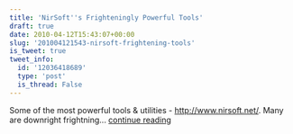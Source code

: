 ```yaml
---
title: 'NirSoft''s Frighteningly Powerful Tools'
draft: true
date: 2010-04-12T15:43:07+00:00
slug: '201004121543-nirsoft-frightening-tools'
is_tweet: true
tweet_info:
  id: '12036418689'
  type: 'post'
  is_thread: False
---
```




Some of the most powerful tools & utilities - http://www.nirsoft.net/. Many are downright frightning... [continue reading](https://x.com/sytelus/status/12036418689)
